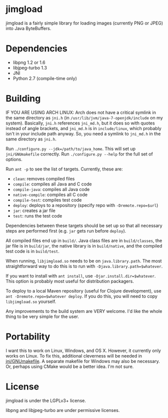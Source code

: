 # jimgload

jimgload is a fairly simple library for loading images (currently PNG or JPEG) into Java ByteBuffers.

# Dependencies

* libpng 1.2 or 1.6
* libjpeg-turbo 1.3
* JNI
* Python 2.7 (compile-time only)

# Building

IF YOU ARE USING ARCH LINUX: Arch does not have a critical symlink in the same directory as `jni.h`
(in `/usr/lib/jvm/java-7-openjdk/include` on my system).  Basically, `jni.h` references `jni_md.h`,
but it does so with quotes instead of angle brackets, and `jni_md.h` is in `include/linux`, which
probably isn't in your include path anyway.  So, you need a symlink to `jni_md.h` in the same
directory as `jni.h`.

Run `./configure.py --jdk=/path/to/java_home`.  This will set up `jni/GNUmakefile` correctly.
Run `./configure.py --help` for the full set of options.

Run `ant -p` to see the list of targets.  Currently, these are:

* `clean`: removes compiled files
* `compile`: compiles all Java and C code
* `compile-java`: compiles all Java code
* `native-compile`: compiles all C code
* `compile-test`: compiles test code
* `deploy`: deploys to a repository (specify repo with `-Dremote.repo=$url`)
* `jar`: creates a jar file
* `test`: runs the test code

Dependencies between these targets should be set up so that all necessary steps
are performed first (e.g. `jar` gets run before `deploy`).

All compiled files end up in `build/`.  Java class files are in `build/classes`,
the jar file is in `build/jar`, the native library is in `build/native`, and the
compiled test code is in `build/test`.

When running, `libjimgload.so` needs to be on `java.library.path`.  The most straightforward
way to do this is to run with `-Djava.library.path=$whatever`.

If you want to install with `ant install`, use `-Djar.install.dir=$whatever`.  This option is
probably most useful for distribution packagers.

To deploy to a local Maven repository (useful for Clojure development), use `ant -Dremote.repo=$whatever deploy`.
If you do this, you will need to copy `libjimgload.so` yourself.

Any improvements to the build system are VERY welcome.  I'd like the whole thing to be very simple for the user.

# Portability

I want this to work on Linux, Windows, and OS X.  However, it currently only works on Linux.
To fix this, additional cleverness will be needed in [jni/GNUmakefile](jni/GNUmakefile).  A separate makefile
for Windows may also be necessary.  Or, perhaps using CMake would be a better idea.  I'm not sure.

# License

jimgload is under the LGPLv3+ license.

libpng and libjpeg-turbo are under permissive licenses.
